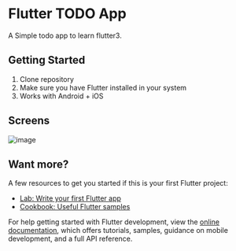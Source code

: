 # Flutter TODO App

A Simple todo app to learn flutter3.

## Getting Started

1. Clone repository
2. Make sure you have Flutter installed in your system
3. Works with Android + iOS

## Screens
![image](https://user-images.githubusercontent.com/13075784/202876213-00ed078e-6ab8-4a77-8a66-79fbfd586bc8.png)


## Want more?
A few resources to get you started if this is your first Flutter project:

- [Lab: Write your first Flutter app](https://docs.flutter.dev/get-started/codelab)
- [Cookbook: Useful Flutter samples](https://docs.flutter.dev/cookbook)

For help getting started with Flutter development, view the
[online documentation](https://docs.flutter.dev/), which offers tutorials,
samples, guidance on mobile development, and a full API reference.
